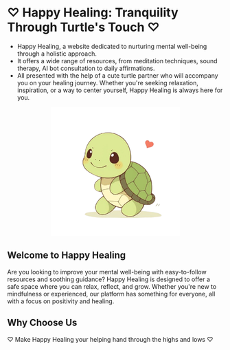 # ♡ Happy Healing: Tranquility Through Turtle's Touch ♡
- Happy Healing, a website dedicated to nurturing mental well-being through a holistic approach.
- It offers a wide range of resources, from meditation techniques, sound therapy, AI bot consultation to daily affirmations.
- All presented with the help of a cute turtle partner who will accompany you on your healing journey. Whether you're seeking relaxation, inspiration, or a way to center yourself, Happy Healing is always here for you.

<p align="center">
  <img src="https://github.com/Shreyaa173/Happy-Healing/blob/master/Graphics/Happy%20Healing%20Logo.png" alt="Logo" width="300" />
</p>



## Welcome to Happy Healing
Are you looking to improve your mental well-being with easy-to-follow resources and soothing guidance? Happy Healing is designed to offer a safe space where you can relax, reflect, and grow. Whether you're new to mindfulness or experienced, our platform has something for everyone, all with a focus on positivity and healing.

## Why Choose Us



♡ Make Happy Healing your helping hand through the highs and lows ♡

<!-- ## Future Scope

### 1. Expanded Services
- **Videography:** Introducing professional videography services to complement our photography offerings.
- **Event Planning:** Collaborations with event planners to offer comprehensive event packages.

### 2. Advanced Technology
- **AI-Driven Matching:** Implementing AI to better match clients with the perfect photography team based on event type, style preferences, and budget.
- **Augmented Reality Previews:** Allowing clients to visualize setups and photographer positions in their event spaces using AR technology.

### 3. Enhanced User Experience
- **Mobile App:** Developing a mobile application for easier access and on-the-go booking.
- **Client Dashboard:** Creating a personalized dashboard for clients to manage bookings, view portfolios, and track progress.

### 4. Global Expansion
- **International Services:** Expanding our network to include photographers from around the world, catering to destination events.
- **Multilingual Support:** Providing support and services in multiple languages to accommodate a diverse clientele.

### 5. Community and Engagement
- **Photography Workshops:** Offering workshops and tutorials from our professional photographers to engage and educate our community.
- **Client Stories:** Showcasing successful event stories and testimonials to inspire and inform potential clients.

### 6. Sustainable Practices
- **Eco-Friendly Operations:** Implementing sustainable practices in our operations, such as digital delivery of photos and eco-friendly packaging for printed materials.
- **Green Initiatives:** Partnering with eco-conscious vendors and promoting sustainable event practices. 

## Let's Create Memories Together
Your event deserves the best photography, and Pixel Palette is here to make it happen. Explore our website, view our photographers' portfolios, and book the perfect team for your next event. Let us help you create beautiful memories that last a lifetime. 

## Tech Stack

**Client:** Working on it

**Server:** Working on it

## Screenshots

![App Screenshot](https://github.com/Shreyaa173/Pixel-Pallete/blob/main/Assests/HomePage.png)
![App Screenshot](https://github.com/Shreyaa173/Pixel-Pallete/blob/main/Assests/HomePage-Navbar.png)
![App Screenshot](https://github.com/Shreyaa173/Pixel-Pallete/blob/main/Assests/2nd%20Page.png)
![App Screenshot](https://github.com/Shreyaa173/Pixel-Pallete/blob/main/Assests/BestShots.png)
![App Screenshot](https://github.com/Shreyaa173/Pixel-Pallete/blob/main/Assests/Popup.png)
![App Screenshot](https://github.com/Shreyaa173/Pixel-Pallete/blob/main/Assests/Book%20now.png)


## Contributing

- Contributions are always welcome!  
- See `contributing.md` for ways to get started.  
- Please adhere to this project's `code of conduct`.


## Run Locally

Clone the project

```bash
  git clone https://github.com/Shreyaa173/Happy-Healing
```

Go to the project directory

```bash
  cd happy-healing
```

##
Thankyou for visiting my project. -->
